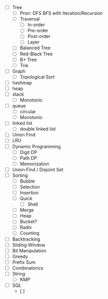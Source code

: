 - [ ] Tree
  - [ ] Prior: DFS BFS with Iteration/Recursion
  - [ ] Traversal
    - [ ] In-order
    - [ ] Pre-order
    - [ ] Post-order
    - [ ] Layer
  - [ ] Balanced Tree
  - [ ] Red-Black Tree
  - [ ] B+ Tree
  - [ ] Trie
- [ ] Graph
  - [ ] Topological Sort
- [ ] hashmap
- [ ] heap
- [ ] stack
  - [ ] Monotonic
- [ ] queue
  - [ ] circular
  - [ ] Monotonic
- [ ] linked list
  - [ ] double linked list
- [ ] Union Find
- [ ] LRU
- [ ] Dynamic Programming
  - [ ] Digit DP
  - [ ] Path DP
  - [ ] Memorization
- [ ] Union Find / Disjoint Set
- [ ] Sorting
  - [ ] Bubble
  - [ ] Selection
  - [ ] Insertion
  - [ ] Quick
    - [ ] Shell
  - [ ] Merge
  - [ ] Heap
  - [ ] Bucket?
  - [ ] Radix
  - [ ] Counting
- [ ] Backtracking
- [ ] Sliding Window
- [ ] Bit Manipulation
- [ ] Greedy
- [ ] Prefix Sum
- [ ] Combinatorics
- [ ] String
  - [ ] KMP
- [ ] SQL
  - [ ] 